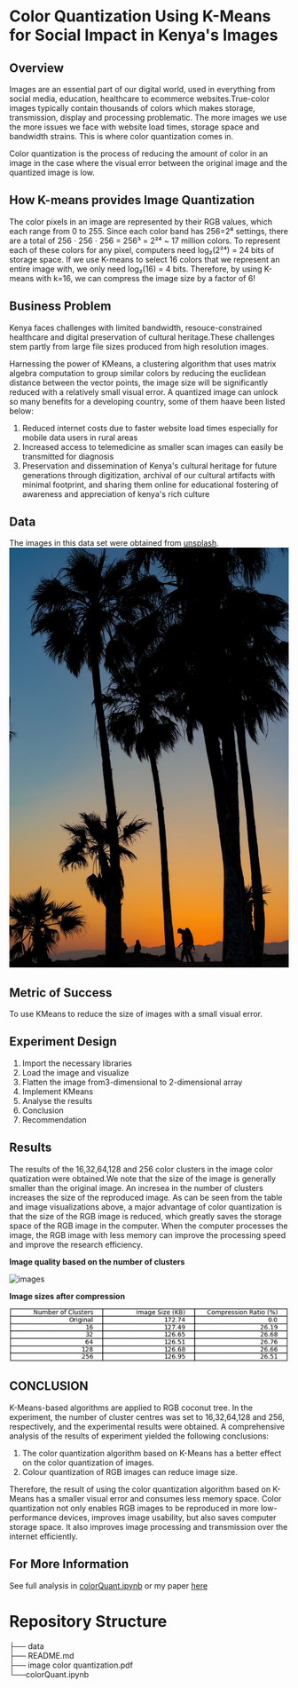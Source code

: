 # Color Quantization Using K-Means for Social Impact in Kenya's Images

##  Overview
Images are an essential part of our digital world, used in everything from social media, education, healthcare to ecommerce websites.True-color images typically contain thousands of colors which makes storage, transmission, display and processing problematic. The  more images we use the more issues we face with website load times, storage space and bandwidth strains. This is where color quantization comes in.

Color quantization is the process of reducing the amount of color in an image in the case where the visual error between the original image and the quantized image is low.

## How K-means provides Image Quantization
The color pixels in an image are represented by their RGB values, which each range from 0 to 255. Since each color band has 256=2⁸ settings, there are a total of 256 ⋅ 256 ⋅ 256 = 256³ = 2²⁴ ~ 17 million colors. To represent each of these colors for any pixel, computers need log₂(2²⁴) = 24 bits of storage space. If we use K-means to select 16 colors that we represent an entire image with, we only need log₂(16) = 4 bits. Therefore, by using K-means with k=16, we can compress the image size by a factor of 6!

## Business Problem
Kenya faces challenges with limited bandwidth, resouce-constrained healthcare and digital preservation of cultural heritage.These challenges stem partly from large file sizes produced from high resolution images.

Harnessing the power of KMeans, a clustering algorithm that uses matrix algebra computation to group similar colors by  reducing the euclidean distance between the vector points, the image size will be significantly reduced with a relatively small visual error. A quantized image can unlock so many benefits for a developing country, some of them haave been listed below:

1. Reduced internet costs due to faster website load times especially for mobile data users in rural areas</li>
2. Increased access to telemedicine as smaller scan images can easily be transmitted for diagnosis</li>
3. Preservation and dissemination of Kenya's cultural heritage for future generations through digitization, archival of our cultural artifacts with minimal footprint, and sharing them online for educational fostering of awareness and appreciation of kenya's rich culture

        
## Data
The images in this data set were obtained from <a href="https://unsplash.com/">unsplash</a>.
![coconut](DATA/coconut.jpg)


        
## Metric of Success
To use KMeans to reduce the size of images with a small visual error.
        
## Experiment Design
1. Import the necessary libraries
2. Load the image and visualize
3. Flatten the image from3-dimensional to 2-dimensional array
4. Implement KMeans
5. Analyse the results
6. Conclusion
7. Recommendation

        
## Results

The results of the 16,32,64,128 and 256 color clusters in the image color quatization were obtained.We note that the size of the image is generally smaller than the original image. An incresea in the number of clusters increases the size of the reproduced image. As can be seen from the table and image visualizations above, a major advantage of color quantization is that the size of the RGB image is reduced, which greatly saves the storage space of the RGB image in the computer. When the computer processes the image, the RGB image with less memory can improve the processing speed and improve the research efficiency.
        
**Image quality based on the number of clusters**

![images](kmeans_compression_comparison.png)
        
**Image sizes after compression**


![compression](image_size.png)
        
## CONCLUSION
K-Means-based algorithms are applied to RGB coconut tree. In the experiment, the number of cluster centres was set to 16,32,64,128 and 256, respectively, and the experimental results were obtained. A comprehensive analysis of the results of experiment yielded the following conclusions: 
1. The color quantization algorithm based on K-Means has a better effect on the color quantization of images. 
2. Colour quantization of RGB images can reduce image size. 

Therefore, the result of using the color quantization algorithm based on K-Means has a smaller visual error and consumes less memory space. Color quantization not only enables RGB images to be reproduced in more low-performance devices, improves image usability, but also saves computer storage space. It also improves image processing and transmission over the internet efficiently.

 ## For More Information
See full analysis in <a href ="colorQuant.ipynb">colorQuant.ipynb</a> or my paper <a href ="image color quantization.pdf">here</a>


# Repository Structure

├── data<br>
├── README.md<br>
├── image color quantization.pdf<br>
└──colorQuant.ipynb
       
        
        
